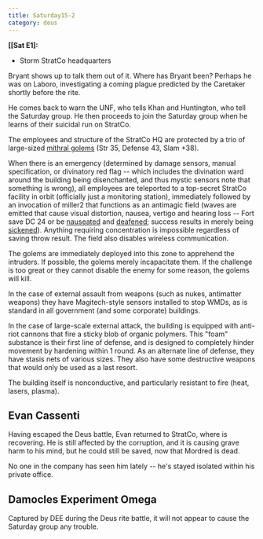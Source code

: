 ```yaml
---
title: Saturday15-2
category: deus
---
```

__[[Sat E1]:__
* Storm StratCo headquarters

Bryant shows up to talk them out of it. Where has Bryant been? Perhaps he was on Laboro, investigating a coming plague predicted by the Caretaker shortly before the rite.

He comes back to warn the UNF, who tells Khan and Huntington, who tell the Saturday group. He then proceeds to join the Saturday group when he learns of their suicidal run on StratCo.

The employees and structure of the StratCo HQ are protected by a trio of large-sized [mithral golems](http://d20srd.org/srd/epic/monsters/golem.htm#mithralGolem) (Str 35, Defense 43, Slam +38).

When there is an emergency (determined by damage sensors, manual specification, or divinatory red flag -- which includes the divination ward around the building being disenchanted, and thus mystic sensors note that something is wrong), all employees are teleported to a top-secret StratCo facility in orbit (officially just a monitoring station), immediately followed by an invocation of miller2 that functions as an antimagic field (waves are emitted that cause visual distortion, nausea, vertigo and hearing loss -- Fort save DC 24 or be [nauseated](http://www.d20srd.org/srd/conditionSummary.htm#nauseated) and [deafened](http://www.d20srd.org/srd/conditionSummary.htm#deafened); success results in merely being [sickened](http://www.d20srd.org/srd/conditionSummary.htm#sickened)). Anything requiring concentration is impossible regardless of saving throw result. The field also disables wireless communication.

The golems are immediately deployed into this zone to apprehend the intruders. If possible, the golems merely incapacitate them. If the challenge is too great or they cannot disable the enemy for some reason, the golems will kill.

In the case of external assault from weapons (such as nukes, antimatter weapons) they have Magitech-style sensors installed to stop WMDs, as is standard in all government (and some corporate) buildings.

In the case of large-scale external attack, the building is equipped with anti-riot cannons that fire a sticky blob of organic polymers. This &quot;foam&quot; substance is their first line of defense, and is designed to completely hinder movement by hardening within 1 round. As an alternate line of defense, they have stasis nets of various sizes. They also have some destructive weapons that would only be used as a last resort.

The building itself is nonconductive, and particularly resistant to fire (heat, lasers, plasma).


## Evan Cassenti

Having escaped the Deus battle, Evan returned to StratCo, where is recovering. He is still affected by the corruption, and it is causing grave harm to his mind, but he could still be saved, now that Mordred is dead.

No one in the company has seen him lately -- he's stayed isolated within his private office.


## Damocles Experiment Omega

Captured by DEE during the Deus rite battle, it will not appear to cause the Saturday group any trouble.

